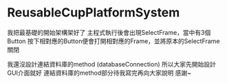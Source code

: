 # ReusableCupPlatformSystem
我把最基礎的開始架構架好了
主程式執行後會出現SelectFrame，當中有3個Button
按下相對應的Button便會打開相對應的Frame，並將原本的SelectFrame關閉

我還沒設計連結資料庫的method (databaseConnection)
所以大家先開始設計GUI介面就好
連結資料庫的method部分待我寫完再向大家說明
感謝~